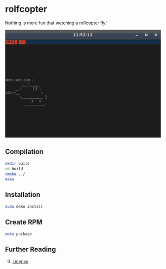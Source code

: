 # rolfcopter

Nothing is more fun that watching a roflcopter fly!

![FLY](img/roflcopter.gif "ROFLCHOPTER")

## Compilation

```bash
mkdir build
cd build
cmake ../
make
```

## Installation
```bash
sudo make install
```

## Create RPM
```bash
make package
```

## Further Reading

0. [License](LICENSE.md)
